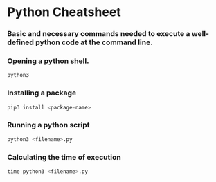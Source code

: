 # Python Cheatsheet

### Basic and necessary commands needed to execute a well-defined python code at the command line.


### Opening a python shell.

```python
python3               
```

### Installing a package
```python
pip3 install <package-name>              
```

### Running a python script
```python
python3 <filename>.py                   
```

### Calculating the time of execution
```python 
time python3 <filename>.py                  
```
